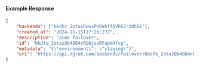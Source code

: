 <!-- Code generated for API Clients. DO NOT EDIT. -->

#### Example Response

```json
{
	"backends": ["bkdhr_2otazOowsPVOekffGVhSJr1Qh5E"],
	"created_at": "2024-11-15T17:26:27Z",
	"description": "acme failover",
	"id": "bkdfo_2otazQb4OD4rRQQjsuRFapN4fvg",
	"metadata": "{\"environment\": \"staging\"}",
	"uri": "https://api.ngrok.com/backends/failover/bkdfo_2otazQb4OD4rRQQjsuRFapN4fvg"
}
```
